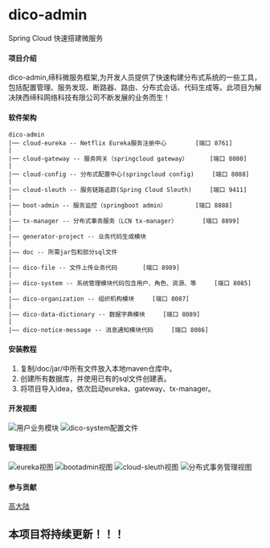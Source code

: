 # dico-admin

   Spring Cloud 快速搭建微服务<br/>
    
#### 项目介绍
   dico-admin,缔科微服务框架,为开发人员提供了快速构建分布式系统的一些工具，包括配置管理、服务发现、断路器、路由、分布式会话、代码生成等。此项目为解决陕西缔科网络科技有限公司不断发展的业务而生！

#### 软件架构
    dico-admin
    |── cloud-eureka -- Netflix Eureka服务注册中心        [端口 8761]
    | 
    |── cloud-gateway -- 服务网关（springcloud gateway）      [端口 8080]
    |
    |── cloud-config -- 分布式配置中心(springcloud config)     [端口 8088]
    |
    |── cloud-sleuth -- 服务链路追踪(Spring Cloud Sleuth)     [端口 9411]
    |
    |── boot-admin -- 服务监控（springboot admin）        [端口 8888]
    |
    |—— tx-manager -- 分布式事务服务（LCN tx-manager）       [端口 8899]
    |
    |—— generator-project -- 业务代码生成模块
    |
    |—— doc -- 所需jar包和部分sql文件
    |
    |—— dico-file -- 文件上传业务代码       [端口 8989]
    |
    |—— dico-system -- 系统管理模块代码包含用户、角色、资源、等     [端口 8085]
    |
    |—— dico-organization -- 组织机构模块     [端口 8087]
    |
    |—— dico-data-dictionary -- 数据字典模块     [端口 8089]
    |
    |—— dico-notice-message -- 消息通知模块代码     [端口 8086]

#### 安装教程

1. 复制/doc/jar/中所有文件放入本地maven仓库中。
2. 创建所有数据库，并使用已有的sql文件创建表。
3. 将项目导入idea，依次启动eureka、gateway、tx-manager。

#### 开发视图

![用户业务模块](https://images.gitee.com/uploads/images/2019/0118/112159_fe30dead_1367572.png "用户业务模块")
![dico-system配置文件](https://images.gitee.com/uploads/images/2019/0118/112215_4d3b83eb_1367572.png "dico-system配置文件")

#### 管理视图

![eureka视图](https://images.gitee.com/uploads/images/2019/0118/112427_5b911fd3_1367572.png "eureka视图")
![bootadmin视图](https://images.gitee.com/uploads/images/2019/0118/112447_7015d3be_1367572.png "bootadmin视图")
![cloud-sleuth视图](https://images.gitee.com/uploads/images/2019/0118/112456_881e9a8a_1367572.png "cloud-sleuth视图")
![分布式事务管理视图](https://images.gitee.com/uploads/images/2019/0118/112844_89b62788_1367572.png "分布式事务管理视图")

#### 参与贡献

[高大陆](https://gitee.com/Gaodl)

## 本项目将持续更新！！！

